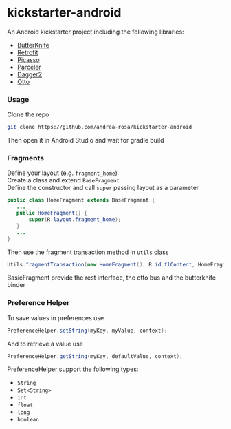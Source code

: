 # kickstarter-android
An Android kickstarter project including the following libraries:

* [ButterKnife](http://jakewharton.github.io/butterknife/)
* [Retrofit](http://square.github.io/retrofit/)
* [Picasso](http://square.github.io/picasso/)
* [Parceler](https://github.com/johncarl81/parceler)
* [Dagger2](http://google.github.io/dagger/)
* [Otto](http://square.github.io/otto/)

### Usage
Clone the repo
```bash
git clone https://github.com/andrea-rosa/kickstarter-android
```
Then open it in Android Studio and wait for gradle build

### Fragments
Define your layout (e.g. `fragment_home`)  
Create a class and extend `BaseFragment`  
Define the constructor and call `super` passing layout as a parameter
```java
public class HomeFragment extends BaseFragment {
   ...
   public HomeFragment() {
       super(R.layout.fragment_home);
   }
   ...
}
```
Then use the fragment transaction method in `Utils` class
```java
Utils.fragmentTransaction(new HomeFragment(), R.id.flContent, HomeFragment.TAG, true, getSupportFragmentManager());
```

BasicFragment provide the rest interface, the otto bus and the butterknife binder

### Preference Helper
To save values in preferences use
```java
PreferenceHelper.setString(myKey, myValue, context);
```
And to retrieve a value use
```java
PreferenceHelper.getString(myKey, defaultValue, context);
```
PreferenceHelper support the following types:
* `String`
* `Set<String>`
* `int`
* `float`
* `long`
* `boolean`
